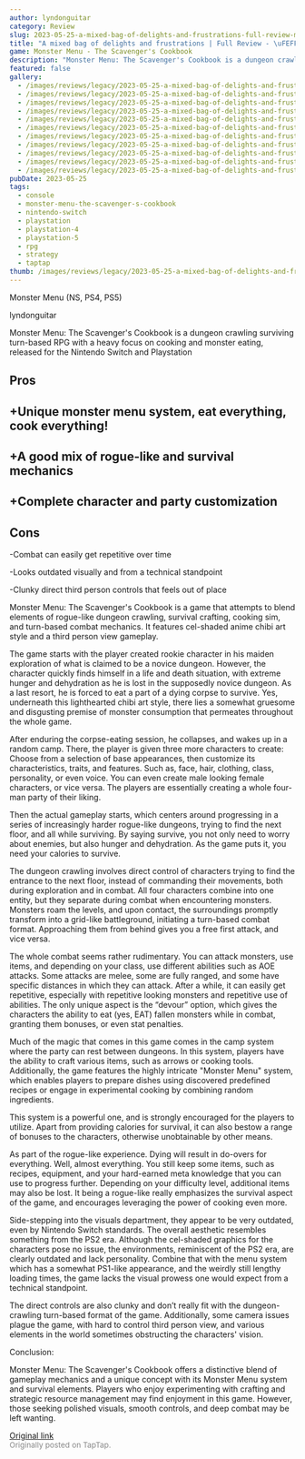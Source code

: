```yaml
---
author: lyndonguitar
category: Review
slug: 2023-05-25-a-mixed-bag-of-delights-and-frustrations-full-review-monster-menu-the-scavengers-cookb
title: "A mixed bag of delights and frustrations | Full Review - \uFEFFMonster Menu: The Scavenger's Cookbook"
game: Monster Menu - The Scavenger's Cookbook
description: "Monster Menu: The Scavenger's Cookbook is a dungeon crawling surviving turn-based RPG with a heavy focus on cooking and monster eating, released for the Nintendo Switch and Playstation"
featured: false
gallery:
  - /images/reviews/legacy/2023-05-25-a-mixed-bag-of-delights-and-frustrations--full-review---monster-menu-the-scavengers-cookb-0.avif
  - /images/reviews/legacy/2023-05-25-a-mixed-bag-of-delights-and-frustrations--full-review---monster-menu-the-scavengers-cookb-1.avif
  - /images/reviews/legacy/2023-05-25-a-mixed-bag-of-delights-and-frustrations--full-review---monster-menu-the-scavengers-cookb-2.avif
  - /images/reviews/legacy/2023-05-25-a-mixed-bag-of-delights-and-frustrations--full-review---monster-menu-the-scavengers-cookb-3.avif
  - /images/reviews/legacy/2023-05-25-a-mixed-bag-of-delights-and-frustrations--full-review---monster-menu-the-scavengers-cookb-4.avif
  - /images/reviews/legacy/2023-05-25-a-mixed-bag-of-delights-and-frustrations--full-review---monster-menu-the-scavengers-cookb-5.avif
  - /images/reviews/legacy/2023-05-25-a-mixed-bag-of-delights-and-frustrations--full-review---monster-menu-the-scavengers-cookb-6.avif
  - /images/reviews/legacy/2023-05-25-a-mixed-bag-of-delights-and-frustrations--full-review---monster-menu-the-scavengers-cookb-7.avif
  - /images/reviews/legacy/2023-05-25-a-mixed-bag-of-delights-and-frustrations--full-review---monster-menu-the-scavengers-cookb-8.avif
  - /images/reviews/legacy/2023-05-25-a-mixed-bag-of-delights-and-frustrations--full-review---monster-menu-the-scavengers-cookb-9.avif
  - /images/reviews/legacy/2023-05-25-a-mixed-bag-of-delights-and-frustrations--full-review---monster-menu-the-scavengers-cookb-10.avif
pubDate: 2023-05-25
tags:
  - console
  - monster-menu-the-scavenger-s-cookbook
  - nintendo-switch
  - playstation
  - playstation-4
  - playstation-5
  - rpg
  - strategy
  - taptap
thumb: /images/reviews/legacy/2023-05-25-a-mixed-bag-of-delights-and-frustrations--full-review---monster-menu-the-scavengers-cookb-0.avif
---
```


Monster Menu (NS, PS4, PS5)

lyndonguitar

Monster Menu: The Scavenger's Cookbook is a dungeon crawling surviving turn-based RPG with a heavy focus on cooking and monster eating, released for the Nintendo Switch and Playstation




## Pros



## +Unique monster menu system, eat everything, cook everything!


## +A good mix of rogue-like and survival mechanics


## +Complete character and party customization




## Cons


-Combat can easily get repetitive over time

-Looks outdated visually and from a technical standpoint

-Clunky direct third person controls that feels out of place

Monster Menu: The Scavenger's Cookbook is a game that attempts to blend elements of rogue-like dungeon crawling, survival crafting, cooking sim, and turn-based combat mechanics. It features cel-shaded anime chibi art style and a third person view gameplay.

The game starts with the player created rookie character in his maiden exploration of what is claimed to be a novice dungeon. However, the character quickly finds himself in a life and death situation, with extreme hunger and dehydration as he is lost in the supposedly novice dungeon. As a last resort, he is forced to eat a part of a dying corpse to survive. Yes, underneath this lighthearted chibi art style, there lies a somewhat gruesome and disgusting premise of monster consumption that permeates throughout the whole game.

After enduring the corpse-eating session, he collapses, and wakes up in a random camp. There, the player is given three more characters to create: Choose from a selection of base appearances, then customize its characteristics, traits, and features. Such as, face, hair, clothing, class, personality, or even voice. You can even create male looking female characters, or vice versa. The players are essentially creating a whole four-man party of their liking.

Then the actual gameplay starts, which centers around progressing in a series of increasingly harder rogue-like dungeons, trying to find the next floor, and all while surviving. By saying survive, you not only need to worry about enemies, but also hunger and dehydration. As the game puts it, you need your calories to survive.

The dungeon crawling involves direct control of characters trying to find the entrance to the next floor, instead of commanding their movements, both during exploration and in combat. All four characters combine into one entity, but they separate during combat when encountering monsters. Monsters roam the levels, and upon contact, the surroundings promptly transform into a grid-like battleground, initiating a turn-based combat format. Approaching them from behind gives you a free first attack, and vice versa.

The whole combat seems rather rudimentary. You can attack monsters, use items, and depending on your class, use different abilities such as AOE attacks. Some attacks are melee, some are fully ranged, and some have specific distances in which they can attack. After a while, it can easily get repetitive, especially with repetitive looking monsters and repetitive use of abilities. The only unique aspect is the “devour” option, which gives the characters the ability to eat (yes, EAT) fallen monsters while in combat, granting them bonuses, or even stat penalties.

Much of the magic that comes in this game comes in the camp system where the party can rest between dungeons. In this system, players have the ability to craft various items, such as arrows or cooking tools. Additionally, the game features the highly intricate "Monster Menu" system, which enables players to prepare dishes using discovered predefined recipes or engage in experimental cooking by combining random ingredients.

This system is a powerful one, and is strongly encouraged for the players to utilize. Apart from providing calories for survival, it can also bestow a range of bonuses to the characters, otherwise unobtainable by other means.

As part of the rogue-like experience. Dying will result in do-overs for everything. Well, almost everything. You still keep some items, such as recipes, equipment, and your hard-earned meta knowledge that you can use to progress further. Depending on your difficulty level, additional items may also be lost. It being a rogue-like really emphasizes the survival aspect of the game, and encourages leveraging the power of cooking even more.

Side-stepping into the visuals department, they appear to be very outdated, even by Nintendo Switch standards. The overall aesthetic resembles something from the PS2 era. Although the cel-shaded graphics for the characters pose no issue, the environments, reminiscent of the PS2 era, are clearly outdated and lack personality. Combine that with the menu system which has a somewhat PS1-like appearance, and the weirdly still lengthy loading times, the game lacks the visual prowess one would expect from a technical standpoint.

The direct controls are also clunky and don’t really fit with the dungeon-crawling turn-based format of the game. Additionally, some camera issues plague the game, with hard to control third person view, and various elements in the world sometimes obstructing the characters' vision.

Conclusion:

Monster Menu: The Scavenger's Cookbook offers a distinctive blend of gameplay mechanics and a unique concept with its Monster Menu system and survival elements. Players who enjoy experimenting with crafting and strategic resource management may find enjoyment in this game. However, those seeking polished visuals, smooth controls, and deep combat may be left wanting.

[Original link](https://www.taptap.io/post/5633603)<br><span style="font-size: 0.95em; color: #888;">Originally posted on TapTap.</span>